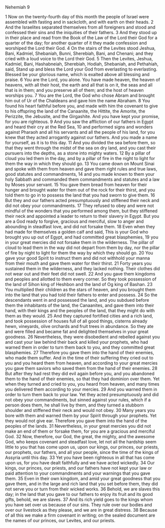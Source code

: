 Nehemiah 9

1	Now on the twenty-fourth day of this month the people of Israel were assembled with fasting and in sackcloth, and with earth on their heads.
2	And the Israelites separated themselves from all foreigners and stood and confessed their sins and the iniquities of their fathers.
3	And they stood up in their place and read from the Book of the Law of the Lord their God for a quarter of the day; for another quarter of it they made confession and worshiped the Lord their God.
4	On the stairs of the Levites stood Jeshua, Bani, Kadmiel, Shebaniah, Bunni, Sherebiah, Bani, and Chenani; and they cried with a loud voice to the Lord their God.
5	Then the Levites, Jeshua, Kadmiel, Bani, Hashabneiah, Sherebiah, Hodiah, Shebaniah, and Pethahiah, said, Stand up and bless the Lord your God from everlasting to everlasting. Blessed be your glorious name, which is exalted above all blessing and praise.
6	You are the Lord, you alone. You have made heaven, the heaven of heavens, with all their host, the earth and all that is on it, the seas and all that is in them; and you preserve all of them; and the host of heaven worships you.
7	You are the Lord, the God who chose Abram and brought him out of Ur of the Chaldeans and gave him the name Abraham.
8	You found his heart faithful before you, and made with him the covenant to give to his offspring the land of the Canaanite, the Hittite, the Amorite, the Perizzite, the Jebusite, and the Girgashite. And you have kept your promise, for you are righteous.
9	And you saw the affliction of our fathers in Egypt and heard their cry at the Red Sea,
10	and performed signs and wonders against Pharaoh and all his servants and all the people of his land, for you knew that they acted arrogantly against our fathers. And you made a name for yourself, as it is to this day.
11	And you divided the sea before them, so that they went through the midst of the sea on dry land, and you cast their pursuers into the depths, as a stone into mighty waters.
12	By a pillar of cloud you led them in the day, and by a pillar of fire in the night to light for them the way in which they should go.
13	You came down on Mount Sinai and spoke with them from heaven and gave them right rules and true laws, good statutes and commandments,
14	and you made known to them your holy Sabbath and commanded them commandments and statutes and a law by Moses your servant.
15	You gave them bread from heaven for their hunger and brought water for them out of the rock for their thirst, and you told them to go in to possess the land that you had sworn to give them.
16	But they and our fathers acted presumptuously and stiffened their neck and did not obey your commandments.
17	They refused to obey and were not mindful of the wonders that you performed among them, but they stiffened their neck and appointed a leader to return to their slavery in Egypt. But you are a God ready to forgive, gracious and merciful, slow to anger and abounding in steadfast love, and did not forsake them.
18	Even when they had made for themselves a golden calf and said, This is your God who brought you up out of Egypt, and had committed great blasphemies,
19	you in your great mercies did not forsake them in the wilderness. The pillar of cloud to lead them in the way did not depart from them by day, nor the pillar of fire by night to light for them the way by which they should go.
20	You gave your good Spirit to instruct them and did not withhold your manna from their mouth and gave them water for their thirst.
21	Forty years you sustained them in the wilderness, and they lacked nothing. Their clothes did not wear out and their feet did not swell.
22	And you gave them kingdoms and peoples and allotted to them every corner. So they took possession of the land of Sihon king of Heshbon and the land of Og king of Bashan.
23	You multiplied their children as the stars of heaven, and you brought them into the land that you had told their fathers to enter and possess.
24	So the descendants went in and possessed the land, and you subdued before them the inhabitants of the land, the Canaanites, and gave them into their hand, with their kings and the peoples of the land, that they might do with them as they would.
25	And they captured fortified cities and a rich land, and took possession of houses full of all good things, cisterns already hewn, vineyards, olive orchards and fruit trees in abundance. So they ate and were filled and became fat and delighted themselves in your great goodness.
26	Nevertheless, they were disobedient and rebelled against you and cast your law behind their back and killed your prophets, who had warned them in order to turn them back to you, and they committed great blasphemies.
27	Therefore you gave them into the hand of their enemies, who made them suffer. And in the time of their suffering they cried out to you and you heard them from heaven, and according to your great mercies you gave them saviors who saved them from the hand of their enemies.
28	But after they had rest they did evil again before you, and you abandoned them to the hand of their enemies, so that they had dominion over them. Yet when they turned and cried to you, you heard from heaven, and many times you delivered them according to your mercies.
29	And you warned them in order to turn them back to your law. Yet they acted presumptuously and did not obey your commandments, but sinned against your rules, which if a person does them, he shall live by them, and they turned a stubborn shoulder and stiffened their neck and would not obey.
30	Many years you bore with them and warned them by your Spirit through your prophets. Yet they would not give ear. Therefore you gave them into the hand of the peoples of the lands.
31	Nevertheless, in your great mercies you did not make an end of them or forsake them, for you are a gracious and merciful God.
32	Now, therefore, our God, the great, the mighty, and the awesome God, who keeps covenant and steadfast love, let not all the hardship seem little to you that has come upon us, upon our kings, our princes, our priests, our prophets, our fathers, and all your people, since the time of the kings of Assyria until this day.
33	Yet you have been righteous in all that has come upon us, for you have dealt faithfully and we have acted wickedly.
34	Our kings, our princes, our priests, and our fathers have not kept your law or paid attention to your commandments and your warnings that you gave them.
35	Even in their own kingdom, and amid your great goodness that you gave them, and in the large and rich land that you set before them, they did not serve you or turn from their wicked works.
36	Behold, we are slaves this day; in the land that you gave to our fathers to enjoy its fruit and its good gifts, behold, we are slaves.
37	And its rich yield goes to the kings whom you have set over us because of our sins. They rule over our bodies and over our livestock as they please, and we are in great distress.
38	Because of all this we make a firm covenant in writing; on the sealed document are the names of our princes, our Levites, and our priests.

